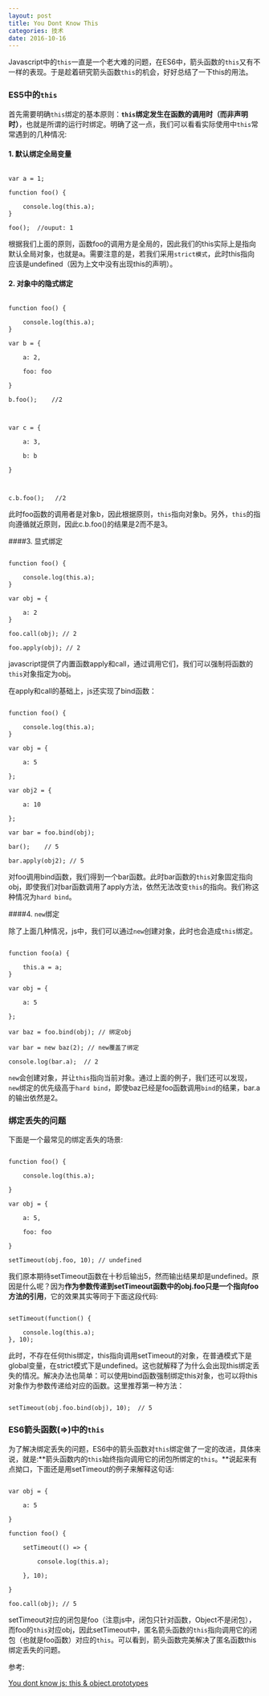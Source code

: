 ```yaml
---
layout: post
title: You Dont Know This
categories: 技术
date: 2016-10-16
---
```

Javascript中的``this``一直是一个老大难的问题，在ES6中，箭头函数的```this```又有不一样的表现。于是趁着研究箭头函数```this```的机会，好好总结了一下this的用法。

### ES5中的```this```

首先需要明确``this``绑定的基本原则：**``this``绑定发生在函数的调用时（而非声明时）**，也就是所谓的运行时绑定。明确了这一点，我们可以看看实际使用中``this``常常遇到的几种情况:

#### 1. 默认绑定全局变量

```

var a = 1;

function foo() {

    console.log(this.a);
}

foo();  //ouput: 1

```

根据我们上面的原则，函数foo的调用方是全局的，因此我们的this实际上是指向默认全局对象，也就是a。需要注意的是，若我们采用```strict模式```，此时this指向应该是undefined（因为上文中没有出现this的声明）。

#### 2. 对象中的隐式绑定

```

function foo() {

    console.log(this.a);
}

var b = {

    a: 2,

    foo: foo

}

b.foo();    //2



var c = {

    a: 3,

    b: b

}



c.b.foo();   //2

```

此时foo函数的调用者是对象b，因此根据原则，```this```指向对象b。另外，``this``的指向遵循就近原则，因此c.b.foo()的结果是2而不是3。

####3. 显式绑定

```

function foo() {

    console.log(this.a);
}

var obj = {

    a: 2
}

foo.call(obj); // 2

foo.apply(obj); // 2

```

javascript提供了内置函数apply和call，通过调用它们，我们可以强制将函数的``this``对象指定为obj。

在apply和call的基础上，js还实现了bind函数：

```

function foo() {

    console.log(this.a);
}

var obj = {

    a: 5

};

var obj2 = {

    a: 10

};

var bar = foo.bind(obj);

bar();    // 5

bar.apply(obj2); // 5

```

对foo调用bind函数，我们得到一个bar函数。此时bar函数的``this``对象固定指向obj，即使我们对bar函数调用了apply方法，依然无法改变``this``的指向。我们称这种情况为``hard bind``。

####4. ``new``绑定

除了上面几种情况，js中，我们可以通过``new``创建对象，此时也会造成``this``绑定。

```

function foo(a) {

    this.a = a;
}

var obj = {

    a: 5

};

var baz = foo.bind(obj); // 绑定obj

var bar = new baz(2); // new覆盖了绑定

console.log(bar.a);  // 2

```

``new``会创建对象，并让``this``指向当前对象。通过上面的例子，我们还可以发现，``new``绑定的优先级高于``hard bind``，即使baz已经是foo函数调用``bind``的结果，bar.a的输出依然是2。



### 绑定丢失的问题

下面是一个最常见的绑定丢失的场景:

```

function foo() {

    console.log(this.a);

}

var obj = {

    a: 5,

    foo: foo

}

setTimeout(obj.foo, 10); // undefined

```

我们原本期待setTimeout函数在十秒后输出5，然而输出结果却是undefined。原因是什么呢？因为**作为参数传递到setTimeout函数中的obj.foo只是一个指向foo方法的引用**，它的效果其实等同于下面这段代码:

```

setTimeout(function() {

    console.log(this.a);
}, 10);

```

此时，不存在任何this绑定，this指向调用setTimeout的对象，在普通模式下是global变量，在strict模式下是undefined。这也就解释了为什么会出现this绑定丢失的情况。解决办法也简单：可以使用bind函数强制绑定this对象，也可以将this对象作为参数传递给对应的函数。这里推荐第一种方法：

```

setTimeout(obj.foo.bind(obj), 10);  // 5

```

### ES6箭头函数(=>)中的```this```

为了解决绑定丢失的问题，ES6中的箭头函数对``this``绑定做了一定的改进，具体来说，就是:**箭头函数内的``this``始终指向调用它的闭包所绑定的``this``。**说起来有点拗口，下面还是用setTimeout的例子来解释这句话:

```

var obj = {

    a: 5

}

function foo() {

    setTimeout(() => {    

        console.log(this.a);

    }, 10);

}

foo.call(obj); // 5

```

setTimeout对应的闭包是foo（注意js中，闭包只针对函数，Object不是闭包），而foo的``this``对应obj，因此setTimeout中，匿名箭头函数的``this``指向调用它的闭包（也就是foo函数）对应的``this``。可以看到，箭头函数完美解决了匿名函数this绑定丢失的问题。

  

参考:

[You dont know js: this & object.prototypes](https://github.com/getify/You-Dont-Know-JS/blob/master/this%20%26%20object%20prototypes/ch2.md)